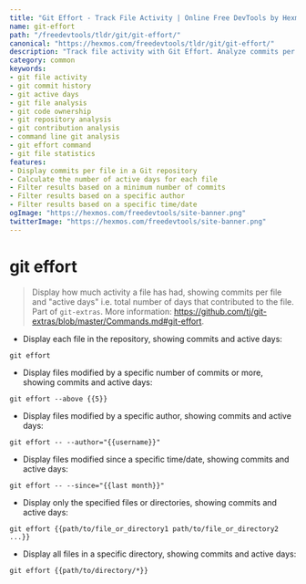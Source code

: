 ```yaml
---
title: "Git Effort - Track File Activity | Online Free DevTools by Hexmos"
name: git-effort
path: "/freedevtools/tldr/git/git-effort/"
canonical: "https://hexmos.com/freedevtools/tldr/git/git-effort/"
description: "Track file activity with Git Effort. Analyze commits per file and identify active days. Improve code understanding and collaboration. Free online tool, no registration required."
category: common
keywords:
- git file activity
- git commit history
- git active days
- git file analysis
- git code ownership
- git repository analysis
- git contribution analysis
- command line git analysis
- git effort command
- git file statistics
features:
- Display commits per file in a Git repository
- Calculate the number of active days for each file
- Filter results based on a minimum number of commits
- Filter results based on a specific author
- Filter results based on a specific time/date
ogImage: "https://hexmos.com/freedevtools/site-banner.png"
twitterImage: "https://hexmos.com/freedevtools/site-banner.png"
---
```


# git effort

> Display how much activity a file has had, showing commits per file and "active days" i.e. total number of days that contributed to the file.
> Part of `git-extras`.
> More information: <https://github.com/tj/git-extras/blob/master/Commands.md#git-effort>.

- Display each file in the repository, showing commits and active days:

`git effort`

- Display files modified by a specific number of commits or more, showing commits and active days:

`git effort --above {{5}}`

- Display files modified by a specific author, showing commits and active days:

`git effort -- --author="{{username}}"`

- Display files modified since a specific time/date, showing commits and active days:

`git effort -- --since="{{last month}}"`

- Display only the specified files or directories, showing commits and active days:

`git effort {{path/to/file_or_directory1 path/to/file_or_directory2 ...}}`

- Display all files in a specific directory, showing commits and active days:

`git effort {{path/to/directory/*}}`
